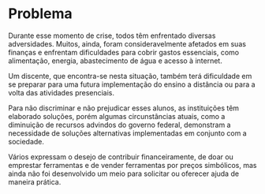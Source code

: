 # Problema

Durante esse momento de crise, todos têm enfrentado diversas adversidades. Muitos, ainda, foram consideravelmente afetados em suas finanças e enfrentam dificuldades para cobrir gastos essenciais, como alimentação, energia, abastecimento de água e acesso à internet.

Um discente, que encontra-se nesta situação, também terá dificuldade em se preparar para uma futura implementação do ensino a distância ou para a volta das atividades presenciais.

Para não discriminar e não prejudicar esses alunos, as instituições têm elaborado soluções, porém algumas circunstâncias atuais, como a diminuição de recursos advindos do governo federal, demonstram a necessidade de soluções alternativas implementadas em conjunto com a sociedade.

Vários expressam o desejo de contribuir financeiramente, de doar ou emprestar ferramentas e de vender ferramentas por preços simbólicos, mas ainda não foi desenvolvido um meio para solicitar ou oferecer ajuda de maneira prática.
